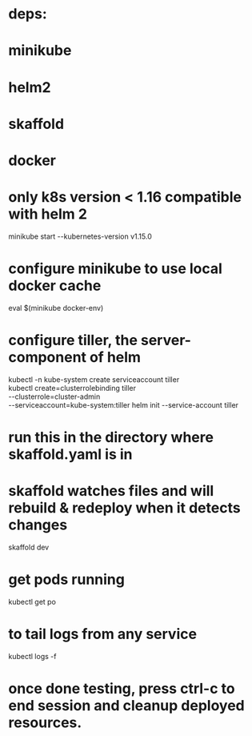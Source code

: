 # deps:
# minikube
# helm2
# skaffold
# docker

# only k8s version < 1.16 compatible with helm 2
minikube start --kubernetes-version v1.15.0

# configure minikube to use local docker cache 
eval $(minikube docker-env)

# configure tiller, the server-component of helm
kubectl -n kube-system create serviceaccount tiller                          
kubectl create=clusterrolebinding tiller \
  --clusterrole=cluster-admin \
  --serviceaccount=kube-system:tiller
helm init --service-account tiller 

# run this in the directory where skaffold.yaml is in
# skaffold watches files and will rebuild & redeploy when it detects changes 
skaffold dev 

# get pods running
kubectl get po 

# to tail logs from any service
kubectl logs <name of pod> -f

# once done testing, press ctrl-c to end session and cleanup deployed resources.